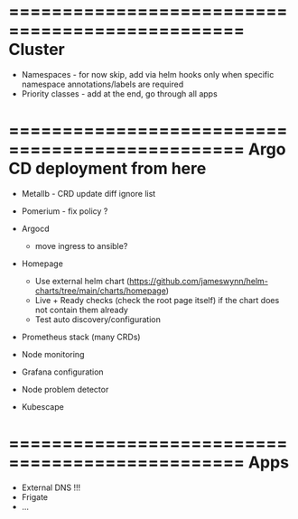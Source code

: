 ================================================
Cluster
================================================
- Namespaces - for now skip, add via helm hooks only when specific namespace annotations/labels are required
- Priority classes - add at the end, go through all apps

================================================
Argo CD deployment from here
================================================
- Metallb - CRD update diff ignore list
- Pomerium - fix policy ?
- Argocd
    - move ingress to ansible?
- Homepage
    - Use external helm chart (https://github.com/jameswynn/helm-charts/tree/main/charts/homepage)
    - Live + Ready checks (check the root page itself) if the chart does not contain them already
    - Test auto discovery/configuration




- Prometheus stack (many CRDs)
- Node monitoring
- Grafana configuration
- Node problem detector
- Kubescape

================================================
Apps
================================================
- External DNS !!!
- Frigate
- ...